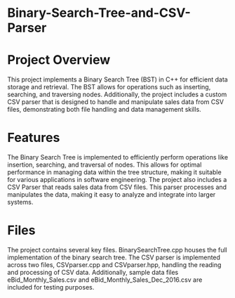 # Binary-Search-Tree-and-CSV-Parser
# Project Overview
This project implements a Binary Search Tree (BST) in C++ for efficient data storage and retrieval. The BST allows for operations such as inserting, searching, and traversing nodes. Additionally, the project includes a custom CSV parser that is designed to handle and manipulate sales data from CSV files, demonstrating both file handling and data management skills.

# Features
The Binary Search Tree is implemented to efficiently perform operations like insertion, searching, and traversal of nodes. This allows for optimal performance in managing data within the tree structure, making it suitable for various applications in software engineering. The project also includes a CSV Parser that reads sales data from CSV files. This parser processes and manipulates the data, making it easy to analyze and integrate into larger systems.

# Files
The project contains several key files. BinarySearchTree.cpp houses the full implementation of the binary search tree. The CSV parser is implemented across two files, CSVparser.cpp and CSVparser.hpp, handling the reading and processing of CSV data. Additionally, sample data files eBid_Monthly_Sales.csv and eBid_Monthly_Sales_Dec_2016.csv are included for testing purposes.
